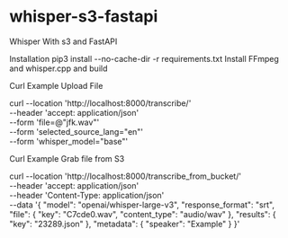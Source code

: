 # whisper-s3-fastapi
Whisper With s3 and FastAPI 


Installation 
pip3 install --no-cache-dir -r requirements.txt
Install FFmpeg and whisper.cpp and build 


Curl Example Upload File 

curl --location 'http://localhost:8000/transcribe/' \
--header 'accept: application/json' \
--form 'file=@"jfk.wav"' \
--form 'selected_source_lang="en"' \
--form 'whisper_model="base"'


Curl Example Grab file from S3 

curl --location 'http://localhost:8000/transcribe_from_bucket/' \
--header 'accept: application/json' \
--header 'Content-Type: application/json' \
--data '{
  "model": "openai/whisper-large-v3",
  "response_format": "srt",
  "file": {
    "key": "C7cde0.wav",
    "content_type": "audio/wav"
  },
  "results": {
    "key": "23289.json"
  },
  "metadata": {
    "speaker": "Example"
  }
}'

